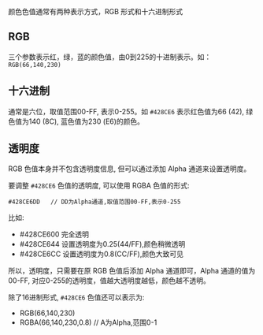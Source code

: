 颜色色值通常有两种表示方式，RGB 形式和十六进制形式
## RGB
三个参数表示红，绿，蓝的颜色值，由0到225的十进制表示。如：`RGB(66,140,230)`

## 十六进制
通常是六位，取值范围00-FF, 表示0-255。如 `#428CE6`  表示红色值为66 (42), 绿色值为140 (8C), 蓝色值为230 (E6)的颜色。
## 透明度

RGB 色值本身并不包含透明度信息, 但可以通过添加 Alpha 通道来设置透明度。

要调整 `#428CE6` 色值的透明度, 可以使用 RGBA 色值的形式:

```
#428CE6DD   // DD为Alpha通道,取值范围00-FF,表示0-255
```

比如:

- #428CE600 完全透明
- #428CE644 设置透明度为0.25(44/FF),颜色稍微透明 
-  #428CE6CC 设置透明度为0.8(CC/FF),颜色大致可见

所以，透明度，只需要在原 RGB 色值后添加 Alpha 通道即可，Alpha 通道的值为00-FF, 对应0-255的透明度，值越大透明度越低，颜色越不透明。

除了16进制形式, `#428CE6` 色值还可以表示为:
- RGB(66,140,230)
- RGBA(66,140,230,0.8)  // A为Alpha,范围0-1